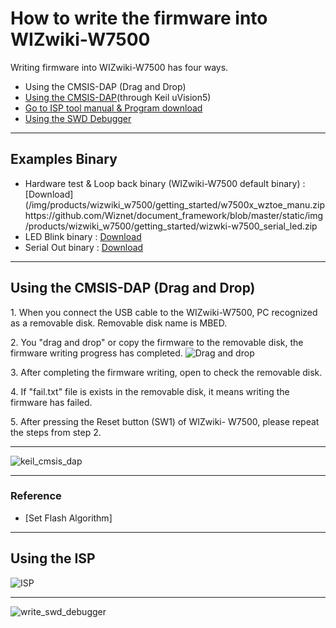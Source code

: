 # How to write the firmware into WIZwiki-W7500

Writing firmware into WIZwiki-W7500 has four ways.  

   * Using the CMSIS-DAP (Drag and Drop)
   * [Using the CMSIS-DAP](Using_the_CMSIS-DAP.md)(through Keil uVision5)
   * [Go to ISP tool manual & Program download]()
   * [Using the SWD Debugger](Using_the_SWD_Debugger.md)

-----

## Examples Binary

   * Hardware test & Loop back binary (WIZwiki-W7500 default binary) : [Download](/img/products/wizwiki_w7500/getting_started/w7500x_wztoe_manu.ziphttps://github.com/Wiznet/document_framework/blob/master/static/img/products/wizwiki_w7500/getting_started/wizwki-w7500_serial_led.zip
   * LED Blink binary : [Download](/img/products/wizwiki_w7500/getting_started/wizwki-w7500_led_blink.zip)
   * Serial Out binary : [Download](/img/products/wizwiki_w7500/getting_started/wizwki-w7500_serial_led.zip)

-----

## Using the CMSIS-DAP (Drag and Drop)

1\. When you connect the USB cable to the WIZwiki-W7500, PC recognized
as a removable disk. Removable disk name is MBED.

2\. You "drag and drop" or copy the firmware to the removable disk, the
firmware writing progress has completed. ![Drag and
drop](/img/products/wizwiki_w7500/drap_n_drop.png)

3\. After completing the firmware writing, open to check the removable
disk.

4\. If "fail.txt" file is exists in the removable disk, it means writing
the firmware has failed.

5\. After pressing the Reset button (SW1) of WIZwiki- W7500, please
repeat the steps from step 2.

-----

![keil\_cmsis\_dap](/page\>products/wizwiki_w7500/start_getting_started/write_firmware/keil_cmsis_dap)

-----

### Reference

   * [Set Flash Algorithm]

-----

## Using the ISP

![ISP](/page\>products/wizwiki_w7500/start_getting_started/write_firmware/ISP)

-----

![write\_swd\_debugger](/page\>products/wizwiki_w7500/start_getting_started/write_swd_debugger)
